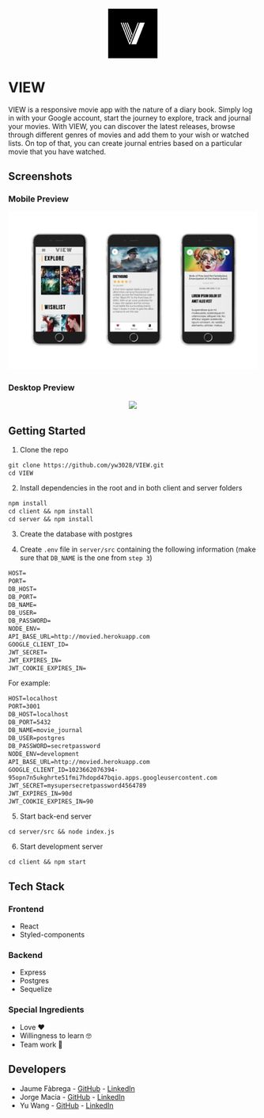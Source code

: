 <p align="center">
  <img width="100px" src="client/public/favicon.png" />
</p>

# VIEW

VIEW is a responsive movie app with the nature of a diary book. Simply log in with your Google account, start the journey to explore, track and journal your movies. With VIEW, you can discover the latest releases, browse through different genres of movies and add them to your wish or watched lists. On top of that, you can create journal entries based on a particular movie that you have watched.

## Screenshots
### Mobile Preview

<div align="center">
  <img width="600px" src="client/public/mocks_iphone_8_v2.jpg"/>
</div>

### Desktop Preview

<p align="center">
    <img width="600px" src="client/public/desktop.gif"/>
</p>

## Getting Started

1. Clone the repo

```
git clone https://github.com/yw3028/VIEW.git
cd VIEW
```

2. Install dependencies in the root and in both client and server folders

```
npm install
cd client && npm install
cd server && npm install
```

3. Create the database with postgres

4. Create `.env` file in `server/src` containing the following information (make sure that `DB_NAME` is the one from `step 3`)

```
HOST=
PORT=
DB_HOST=
DB_PORT=
DB_NAME=
DB_USER=
DB_PASSWORD=
NODE_ENV=
API_BASE_URL=http://movied.herokuapp.com
GOOGLE_CLIENT_ID=
JWT_SECRET=
JWT_EXPIRES_IN=
JWT_COOKIE_EXPIRES_IN=
```

For example:

```
HOST=localhost
PORT=3001
DB_HOST=localhost
DB_PORT=5432
DB_NAME=movie_journal
DB_USER=postgres
DB_PASSWORD=secretpassword
NODE_ENV=development
API_BASE_URL=http://movied.herokuapp.com
GOOGLE_CLIENT_ID=1023662076394-95opn7n5ukghrte51fmi7hdopd47bqio.apps.googleusercontent.com
JWT_SECRET=mysupersecretpassword4564789
JWT_EXPIRES_IN=90d
JWT_COOKIE_EXPIRES_IN=90
```

5. Start back-end server

```
cd server/src && node index.js
```

6. Start development server

```
cd client && npm start
```

## Tech Stack

### Frontend

- React
- Styled-components

### Backend

- Express
- Postgres
- Sequelize

### Special Ingredients

- Love ❤️
- Willingness to learn 🤓
- Team work 🙌

## Developers

- Jaume Fàbrega - [GitHub](https://github.com/jaumefapa) - [LinkedIn](https://www.linkedin.com/in/jaume-fabrega/)
- Jorge Macia - [GitHub](https://github.com/jmaciaa) - [LinkedIn](https://www.linkedin.com/in/jmaciasalord/)
- Yu Wang - [GitHub](https://github.com/yw3028) - [LinkedIn](https://www.linkedin.com/in/wang-y/)
